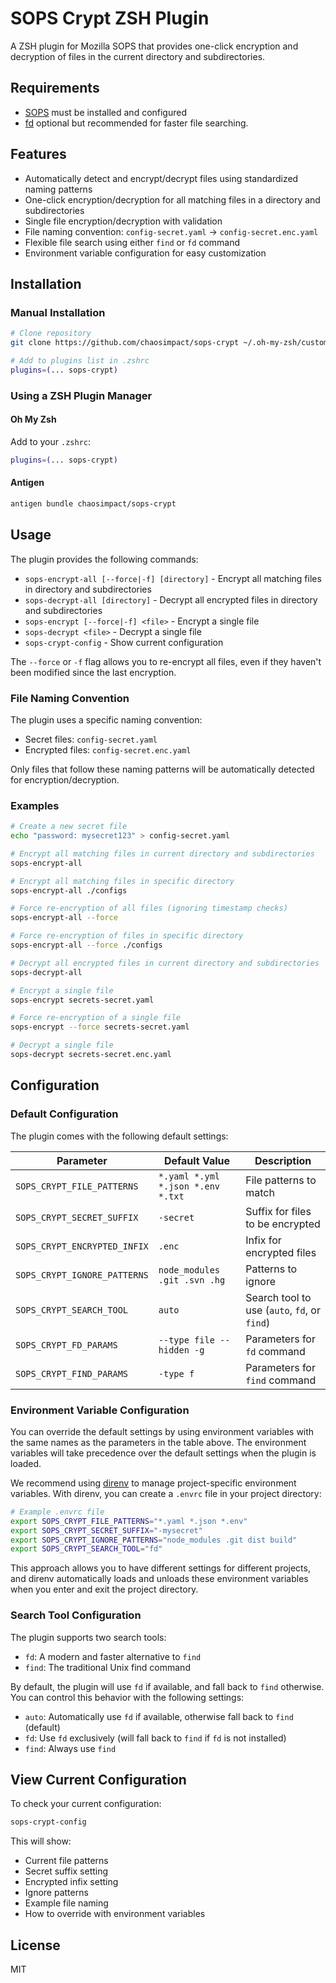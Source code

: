 # SOPS Crypt ZSH Plugin

A ZSH plugin for Mozilla SOPS that provides one-click encryption and decryption of files in the current directory and subdirectories.

## Requirements

- [SOPS](https://github.com/mozilla/sops) must be installed and configured
- [fd](https://github.com/sharkdp/fd) optional but recommended for faster file searching.

## Features

- Automatically detect and encrypt/decrypt files using standardized naming patterns
- One-click encryption/decryption for all matching files in a directory and subdirectories
- Single file encryption/decryption with validation
- File naming convention: `config-secret.yaml` → `config-secret.enc.yaml` 
- Flexible file search using either `find` or `fd` command
- Environment variable configuration for easy customization

## Installation

### Manual Installation

```zsh
# Clone repository
git clone https://github.com/chaosimpact/sops-crypt ~/.oh-my-zsh/custom/plugins/sops-crypt

# Add to plugins list in .zshrc
plugins=(... sops-crypt)
```

### Using a ZSH Plugin Manager

#### Oh My Zsh

Add to your `.zshrc`:

```zsh
plugins=(... sops-crypt)
```

#### Antigen

```zsh
antigen bundle chaosimpact/sops-crypt
```

## Usage

The plugin provides the following commands:

- `sops-encrypt-all [--force|-f] [directory]` - Encrypt all matching files in directory and subdirectories
- `sops-decrypt-all [directory]` - Decrypt all encrypted files in directory and subdirectories
- `sops-encrypt [--force|-f] <file>` - Encrypt a single file
- `sops-decrypt <file>` - Decrypt a single file
- `sops-crypt-config` - Show current configuration

The `--force` or `-f` flag allows you to re-encrypt all files, even if they haven't been modified since the last encryption.

### File Naming Convention

The plugin uses a specific naming convention:
- Secret files: `config-secret.yaml`
- Encrypted files: `config-secret.enc.yaml`

Only files that follow these naming patterns will be automatically detected for encryption/decryption.

### Examples

```zsh
# Create a new secret file
echo "password: mysecret123" > config-secret.yaml

# Encrypt all matching files in current directory and subdirectories
sops-encrypt-all

# Encrypt all matching files in specific directory
sops-encrypt-all ./configs

# Force re-encryption of all files (ignoring timestamp checks)
sops-encrypt-all --force

# Force re-encryption of files in specific directory
sops-encrypt-all --force ./configs

# Decrypt all encrypted files in current directory and subdirectories
sops-decrypt-all

# Encrypt a single file
sops-encrypt secrets-secret.yaml

# Force re-encryption of a single file
sops-encrypt --force secrets-secret.yaml

# Decrypt a single file
sops-decrypt secrets-secret.enc.yaml
```

## Configuration

### Default Configuration

The plugin comes with the following default settings:

| Parameter | Default Value | Description |
|-----------|---------------|-------------|
| `SOPS_CRYPT_FILE_PATTERNS` | `*.yaml *.yml *.json *.env *.txt` | File patterns to match |
| `SOPS_CRYPT_SECRET_SUFFIX` | `-secret` | Suffix for files to be encrypted |
| `SOPS_CRYPT_ENCRYPTED_INFIX` | `.enc` | Infix for encrypted files |
| `SOPS_CRYPT_IGNORE_PATTERNS` | `node_modules .git .svn .hg` | Patterns to ignore |
| `SOPS_CRYPT_SEARCH_TOOL` | `auto` | Search tool to use (`auto`, `fd`, or `find`) |
| `SOPS_CRYPT_FD_PARAMS` | `--type file --hidden -g` | Parameters for `fd` command |
| `SOPS_CRYPT_FIND_PARAMS` | `-type f` | Parameters for `find` command |

### Environment Variable Configuration

You can override the default settings by using environment variables with the same names as the parameters in the table above. The environment variables will take precedence over the default settings when the plugin is loaded.

We recommend using [direnv](https://direnv.net/) to manage project-specific environment variables. With direnv, you can create a `.envrc` file in your project directory:

```zsh
# Example .envrc file
export SOPS_CRYPT_FILE_PATTERNS="*.yaml *.json *.env"
export SOPS_CRYPT_SECRET_SUFFIX="-mysecret"
export SOPS_CRYPT_IGNORE_PATTERNS="node_modules .git dist build"
export SOPS_CRYPT_SEARCH_TOOL="fd"
```

This approach allows you to have different settings for different projects, and direnv automatically loads and unloads these environment variables when you enter and exit the project directory.

### Search Tool Configuration

The plugin supports two search tools:
- `fd`: A modern and faster alternative to `find`
- `find`: The traditional Unix find command

By default, the plugin will use `fd` if available, and fall back to `find` otherwise. You can control this behavior with the following settings:

- `auto`: Automatically use `fd` if available, otherwise fall back to `find` (default)
- `fd`: Use `fd` exclusively (will fall back to `find` if `fd` is not installed)
- `find`: Always use `find`

## View Current Configuration

To check your current configuration:

```zsh
sops-crypt-config
```

This will show:
- Current file patterns
- Secret suffix setting
- Encrypted infix setting
- Ignore patterns
- Example file naming
- How to override with environment variables

## License

MIT
